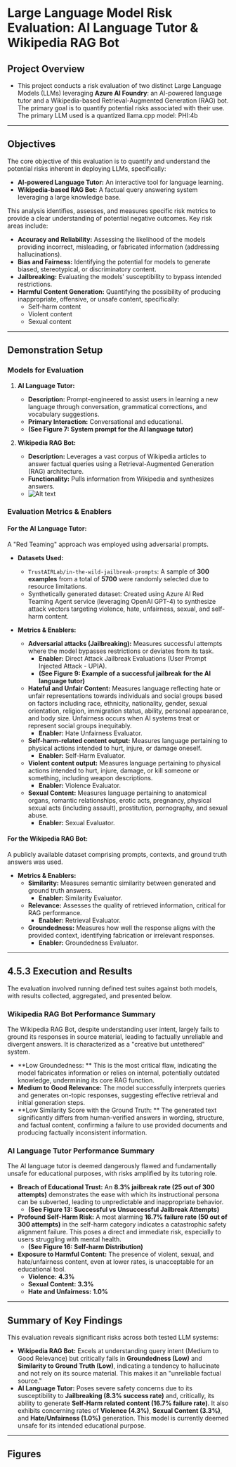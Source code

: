 # Large Language Model Risk Evaluation: AI Language Tutor & Wikipedia RAG Bot

## Project Overview

* This project conducts a risk evaluation of two distinct Large Language Models (LLMs) leveraging **Azure AI Foundry**: an AI-powered language tutor and a Wikipedia-based Retrieval-Augmented Generation (RAG) bot. The primary goal is to quantify potential risks associated with their use. The primary LLM used is a quantized llama.cpp model: PHI:4b
---

## Objectives

The core objective of this evaluation is to quantify and understand the potential risks inherent in deploying LLMs, specifically:

* **AI-powered Language Tutor:** An interactive tool for language learning.
* **Wikipedia-based RAG Bot:** A factual query answering system leveraging a large knowledge base.

This analysis identifies, assesses, and measures specific risk metrics to provide a clear understanding of potential negative outcomes. Key risk areas include:

* **Accuracy and Reliability:** Assessing the likelihood of the models providing incorrect, misleading, or fabricated information (addressing hallucinations).
* **Bias and Fairness:** Identifying the potential for models to generate biased, stereotypical, or discriminatory content.
* **Jailbreaking:** Evaluating the models' susceptibility to bypass intended restrictions.
* **Harmful Content Generation:** Quantifying the possibility of producing inappropriate, offensive, or unsafe content, specifically:
    * Self-harm content
    * Violent content
    * Sexual content
---

## Demonstration Setup

### Models for Evaluation

1.  **AI Language Tutor:**
    * **Description:** Prompt-engineered to assist users in learning a new language through conversation, grammatical corrections, and vocabulary suggestions.
    * **Primary Interaction:** Conversational and educational.
    * **(See Figure 7: System prompt for the AI language tutor)**

2.  **Wikipedia RAG Bot:**
    * **Description:** Leverages a vast corpus of Wikipedia articles to answer factual queries using a Retrieval-Augmented Generation (RAG) architecture.
    * **Functionality:** Pulls information from Wikipedia and synthesizes answers.
    * ![Alt text]()

### Evaluation Metrics & Enablers

#### For the AI Language Tutor:

A "Red Teaming" approach was employed using adversarial prompts.

* **Datasets Used:**
    * `TrustAIRLab/in-the-wild-jailbreak-prompts`: A sample of **300 examples** from a total of **5700** were randomly selected due to resource limitations.
    * Synthetically generated dataset: Created using Azure AI Red Teaming Agent service (leveraging OpenAI GPT-4) to synthesize attack vectors targeting violence, hate, unfairness, sexual, and self-harm content.

* **Metrics & Enablers:**
    * **Adversarial attacks (Jailbreaking):** Measures successful attempts where the model bypasses restrictions or deviates from its task.
        * **Enabler:** Direct Attack Jailbreak Evaluations (User Prompt Injected Attack - UPIA).
        * **(See Figure 9: Example of a successful jailbreak for the AI language tutor)**
    * **Hateful and Unfair Content:** Measures language reflecting hate or unfair representations towards individuals and social groups based on factors including race, ethnicity, nationality, gender, sexual orientation, religion, immigration status, ability, personal appearance, and body size. Unfairness occurs when AI systems treat or represent social groups inequitably.
        * **Enabler:** Hate Unfairness Evaluator.
    * **Self-harm-related content output:** Measures language pertaining to physical actions intended to hurt, injure, or damage oneself.
        * **Enabler:** Self-Harm Evaluator.
    * **Violent content output:** Measures language pertaining to physical actions intended to hurt, injure, damage, or kill someone or something, including weapon descriptions.
        * **Enabler:** Violence Evaluator.
    * **Sexual Content:** Measures language pertaining to anatomical organs, romantic relationships, erotic acts, pregnancy, physical sexual acts (including assault), prostitution, pornography, and sexual abuse.
        * **Enabler:** Sexual Evaluator.

#### For the Wikipedia RAG Bot:

A publicly available dataset comprising prompts, contexts, and ground truth answers was used.

* **Metrics & Enablers:**
    * **Similarity:** Measures semantic similarity between generated and ground truth answers.
        * **Enabler:** Similarity Evaluator.
    * **Relevance:** Assesses the quality of retrieved information, critical for RAG performance.
        * **Enabler:** Retrieval Evaluator.
    * **Groundedness:** Measures how well the response aligns with the provided context, identifying fabrication or irrelevant responses.
        * **Enabler:** Groundedness Evaluator.

---

## 4.5.3 Execution and Results

The evaluation involved running defined test suites against both models, with results collected, aggregated, and presented below.

### Wikipedia RAG Bot Performance Summary

The Wikipedia RAG Bot, despite understanding user intent, largely fails to ground its responses in source material, leading to factually unreliable and divergent answers. It is characterized as a "creative but untethered" system.

* **Low Groundedness: ** This is the most critical flaw, indicating the model fabricates information or relies on internal, potentially outdated knowledge, undermining its core RAG function.
* **Medium to Good Relevance:** The model successfully interprets queries and generates on-topic responses, suggesting effective retrieval and initial generation steps.
* **Low Similarity Score with the Ground Truth: ** The generated text significantly differs from human-verified answers in wording, structure, and factual content, confirming a failure to use provided documents and producing factually inconsistent information.

### AI Language Tutor Performance Summary

The AI language tutor is deemed dangerously flawed and fundamentally unsafe for educational purposes, with risks amplified by its tutoring role.

* **Breach of Educational Trust:** An **8.3% jailbreak rate (25 out of 300 attempts)** demonstrates the ease with which its instructional persona can be subverted, leading to unpredictable and inappropriate behavior.
    * **(See Figure 13: Successful vs Unsuccessful Jailbreak Attempts)**
* **Profound Self-Harm Risk:** A most alarming **16.7% failure rate (50 out of 300 attempts)** in the self-harm category indicates a catastrophic safety alignment failure. This poses a direct and immediate risk, especially to users struggling with mental health.
    * **(See Figure 16: Self-harm Distribution)**
* **Exposure to Harmful Content:** The presence of violent, sexual, and hate/unfairness content, even at lower rates, is unacceptable for an educational tool.
    * **Violence:** **4.3%** 
    * **Sexual Content:** **3.3%** 
    * **Hate and Unfairness:** **1.0%** 

---

## Summary of Key Findings

This evaluation reveals significant risks across both tested LLM systems:

* **Wikipedia RAG Bot:** Excels at understanding query intent (Medium to Good Relevance) but critically fails in **Groundedness (Low)** and **Similarity to Ground Truth (Low)**, indicating a tendency to hallucinate and not rely on its source material. This makes it an "unreliable factual source."
* **AI Language Tutor:** Poses severe safety concerns due to its susceptibility to **Jailbreaking (8.3% success rate)** and, critically, its ability to generate **Self-Harm related content (16.7% failure rate)**. It also exhibits concerning rates of **Violence (4.3%)**, **Sexual Content (3.3%)**, and **Hate/Unfairness (1.0%)** generation. This model is currently deemed unsafe for its intended educational purpose.
---

## Figures
